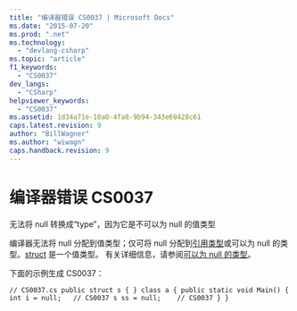 ```yaml
---
title: "编译器错误 CS0037 | Microsoft Docs"
ms.date: "2015-07-20"
ms.prod: ".net"
ms.technology: 
  - "devlang-csharp"
ms.topic: "article"
f1_keywords: 
  - "CS0037"
dev_langs: 
  - "CSharp"
helpviewer_keywords: 
  - "CS0037"
ms.assetid: 1d34a71e-10a0-4fa8-9b94-343e69428c61
caps.latest.revision: 9
author: "BillWagner"
ms.author: "wiwagn"
caps.handback.revision: 9
---
```

# 编译器错误 CS0037
无法将 null 转换成“type”，因为它是不可以为 null 的值类型  
  
 编译器无法将 null 分配到值类型；仅可将 null 分配到[引用类型](../../csharp/language-reference/keywords/reference-types.md)或可以为 null 的类型。[struct](../../csharp/language-reference/keywords/struct.md) 是一个值类型。 有关详细信息，请参阅[可以为 null 的类型](../../csharp/programming-guide/nullable-types/index.md)。  
  
 下面的示例生成 CS0037：  
  
```  
// CS0037.cs public struct s { } class a { public static void Main() { int i = null;   // CS0037 s ss = null;    // CS0037 } }  
```